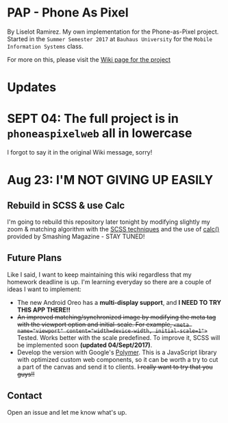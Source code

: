 # PAP - Phone As Pixel
By Liselot Ramirez. My own implementation for the Phone-as-Pixel project.
Started in the `Summer Semester 2017` at `Bauhaus University` for the `Mobile Information Systems` class.

For more on this, please visit the [Wiki page for the project](https://github.com/ZeroLiam/PAP/wiki)

# Updates
# SEPT 04: The full project is in `phoneaspixelweb` all in lowercase
I forgot to say it in the original Wiki message, sorry!

# Aug 23: I'M NOT GIVING UP EASILY
## Rebuild in SCSS & use Calc
I'm going to rebuild this repository later tonight by modifying slightly my zoom & matching algorithm with the [SCSS techniques](https://www.smashingmagazine.com/2012/04/css-sprites-revisited/#less-and-sass-to-the-rescue) and the use of [calc()](https://www.smashingmagazine.com/2015/12/getting-started-css-calc-techniques/) provided by Smashing Magazine - STAY TUNED!
## Future Plans
Like I said, I want to keep maintaining this wiki regardless that my homework deadline is up. I'm learning everyday so there are a couple of ideas I want to implement:
* The new Android Oreo has a **multi-display support**, and **I NEED TO TRY THIS APP THERE!!**
* ~~An improved matching/synchronized image by modifying the meta tag with the viewport option and initial-scale. For example, `<meta name="viewport" content="width=device-width, initial-scale=1">`~~ Tested. Works better with the scale predefined. To improve it, SCSS will be implemented soon **(updated 04/Sept/2017)**.
* Develop the version with Google's [Polymer](https://www.polymer-project.org/). This is a JavaScript library with optimized custom web components, so it can be worth a try to cut a part of the canvas and send it to clients. ~~I really want to try that you guys!!~~

## Contact
Open an issue and let me know what's up.
